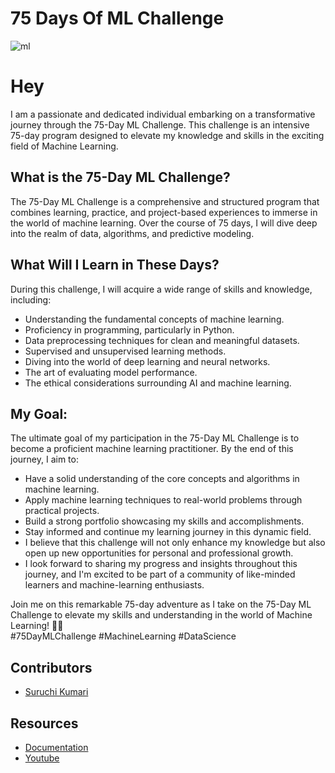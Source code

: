 # 75 Days Of ML Challenge
![ml](https://github.com/yadhuwanshirahulr/75-Days-of-ML-Challenge/assets/81252848/04e91b29-17b3-45cd-b8eb-d8f2d8d19979)

# Hey
I am a passionate and dedicated individual embarking on a transformative journey through the 75-Day ML Challenge. This challenge is an intensive 75-day program designed to elevate my knowledge and skills in the exciting field of Machine Learning.

## What is the 75-Day ML Challenge?
The 75-Day ML Challenge is a comprehensive and structured program that combines learning, practice, and project-based experiences to immerse  in the world of machine learning. Over the course of 75 days, I will dive deep into the realm of data, algorithms, and predictive modeling.

## What Will I Learn in These Days?
During this challenge, I will acquire a wide range of skills and knowledge, including:<br>

- Understanding the fundamental concepts of machine learning. <br>
- Proficiency in programming, particularly in Python.<br>
- Data preprocessing techniques for clean and meaningful datasets.<br>
- Supervised and unsupervised learning methods.<br>
- Diving into the world of deep learning and neural networks.<br>
- The art of evaluating model performance.<br>
- The ethical considerations surrounding AI and machine learning.<br>

## My Goal:
The ultimate goal of my participation in the 75-Day ML Challenge is to become a proficient machine learning practitioner. By the end of this journey, I aim to:<br>

- Have a solid understanding of the core concepts and algorithms in machine learning.<br>
- Apply machine learning techniques to real-world problems through practical projects.<br>
- Build a strong portfolio showcasing my skills and accomplishments.<br>
- Stay informed and continue my learning journey in this dynamic field. <br>
- I believe that this challenge will not only enhance my knowledge but also open up new opportunities for personal and professional growth.
- I look forward to sharing my progress and insights throughout this journey, and I'm excited to be part of a community of like-minded learners and machine-learning enthusiasts.<br>

Join me on this remarkable 75-day adventure as I take on the 75-Day ML Challenge to elevate my skills and understanding in the world of Machine Learning! 🚀🤖 <br>
#75DayMLChallenge #MachineLearning #DataScience

## Contributors


- [Suruchi Kumari](https://github.com/suruchi574)


## Resources

- [Documentation](https://www.javatpoint.com/machine-learning)
- [Youtube](https://www.youtube.com/playlist?list=PLeo1K3hjS3uvCeTYTeyfe0-rN5r8zn9rw)

